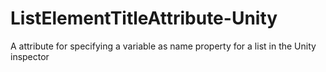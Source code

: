 # ListElementTitleAttribute-Unity
A attribute for specifying a variable as name property for a list in the Unity inspector
